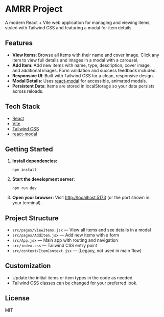 # AMRR Project

A modern React + Vite web application for managing and viewing items, styled with Tailwind CSS and featuring a modal for item details.

## Features

- **View Items**: Browse all items with their name and cover image. Click any item to view full details and images in a modal with a carousel.
- **Add Item**: Add new items with name, type, description, cover image, and additional images. Form validation and success feedback included.
- **Responsive UI**: Built with Tailwind CSS for a clean, responsive design.
- **Modal Details**: Uses [react-modal](https://www.npmjs.com/package/react-modal) for accessible, animated modals.
- **Persistent Data**: Items are stored in localStorage so your data persists across reloads.

## Tech Stack

- [React](https://react.dev/)
- [Vite](https://vitejs.dev/)
- [Tailwind CSS](https://tailwindcss.com/)
- [react-modal](https://www.npmjs.com/package/react-modal)

## Getting Started

1. **Install dependencies:**
   ```sh
   npm install
   ```
2. **Start the development server:**
   ```sh
   npm run dev
   ```
3. **Open your browser:**
   Visit [http://localhost:5173](http://localhost:5173) (or the port shown in your terminal).

## Project Structure

- `src/pages/ViewItems.jsx` — View all items and see details in a modal
- `src/pages/AddItem.jsx` — Add new items with a form
- `src/App.jsx` — Main app with routing and navigation
- `src/index.css` — Tailwind CSS entry point
- `src/context/ItemContext.jsx` — (Legacy, not used in main flow)

## Customization

- Update the initial items or item types in the code as needed.
- Tailwind CSS classes can be changed for your preferred look.

## License

MIT
